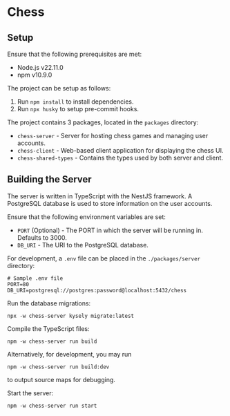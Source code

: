 # Chess

## Setup

Ensure that the following prerequisites are met:

- Node.js v22.11.0
- npm v10.9.0

The project can be setup as follows:

1. Run `npm install` to install dependencies.
2. Run `npx husky` to setup pre-commit hooks.

The project contains 3 packages, located in the `packages` directory:

- `chess-server` - Server for hosting chess games and managing user accounts.
- `chess-client` - Web-based client application for displaying the chess UI.
- `chess-shared-types` - Contains the types used by both server and client.

## Building the Server

The server is written in TypeScript with the NestJS framework. A PostgreSQL database is used to store information on the user accounts.

Ensure that the following environment variables are set:

- `PORT` (Optional) - The PORT in which the server will be running in. Defaults to 3000.
- `DB_URI` - The URI to the PostgreSQL database.

For development, a `.env` file can be placed in the `./packages/server` directory:

```dotenv
# Sample .env file
PORT=80
DB_URI=postgresql://postgres:password@localhost:5432/chess
```

Run the database migrations:

```
npx -w chess-server kysely migrate:latest
```

Compile the TypeScript files:

```
npm -w chess-server run build
```

Alternatively, for development, you may run

```
npm -w chess-server run build:dev
```

to output source maps for debugging.

Start the server:

```
npm -w chess-server run start
```
